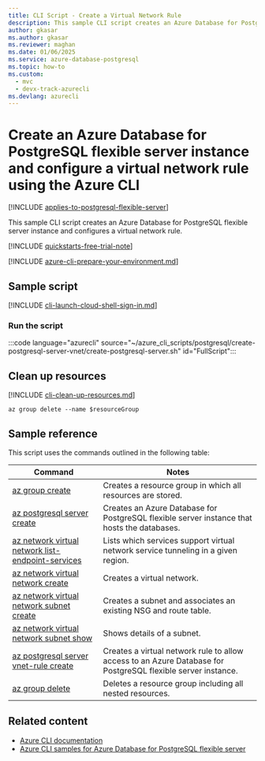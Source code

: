 ```yaml
---
title: CLI Script - Create a Virtual Network Rule
description: This sample CLI script creates an Azure Database for PostgreSQL flexible server instance with a service endpoint on a virtual network and configures a virtual network rule.
author: gkasar
ms.author: gkasar
ms.reviewer: maghan
ms.date: 01/06/2025
ms.service: azure-database-postgresql
ms.topic: how-to
ms.custom:
  - mvc
  - devx-track-azurecli
ms.devlang: azurecli
---
```


# Create an Azure Database for PostgreSQL flexible server instance and configure a virtual network rule using the Azure CLI

[!INCLUDE [applies-to-postgresql-flexible-server](../includes/applies-to-postgresql-flexible-server.md)]

This sample CLI script creates an Azure Database for PostgreSQL flexible server instance and configures a virtual network rule.

[!INCLUDE [quickstarts-free-trial-note](~/reusable-content/ce-skilling/azure/includes/quickstarts-free-trial-note.md)]

[!INCLUDE [azure-cli-prepare-your-environment.md](~/reusable-content/azure-cli/azure-cli-prepare-your-environment.md)]

## Sample script

[!INCLUDE [cli-launch-cloud-shell-sign-in.md](~/reusable-content/ce-skilling/azure/includes/cli-launch-cloud-shell-sign-in.md)]

### Run the script

:::code language="azurecli" source="~/azure_cli_scripts/postgresql/create-postgresql-server-vnet/create-postgresql-server.sh" id="FullScript":::

## Clean up resources

[!INCLUDE [cli-clean-up-resources.md](~/reusable-content/ce-skilling/azure/includes/cli-clean-up-resources.md)]

```azurecli
az group delete --name $resourceGroup
```

## Sample reference

This script uses the commands outlined in the following table:

| **Command** | **Notes** |
| --- | --- |
| [az group create](/cli/azure/group#az-group-create) | Creates a resource group in which all resources are stored. |
| [az postgresql server create](/cli/azure/postgres/server/vnet-rule#az-postgres-server-vnet-rule-create) | Creates an Azure Database for PostgreSQL flexible server instance that hosts the databases. |
| [az network virtual network list-endpoint-services](/cli/azure/network/vnet#az-network-vnet-list-endpoint-services#az-network-vnet-list-endpoint-services) | Lists which services support virtual network service tunneling in a given region. |
| [az network virtual network create](/cli/azure/network/vnet#az-network-vnet-create) | Creates a virtual network. |
| [az network virtual network subnet create](/cli/azure/network/vnet#az-network-vnet-subnet-create) | Creates a subnet and associates an existing NSG and route table. |
| [az network virtual network subnet show](/cli/azure/network/vnet#az-network-vnet-subnet-show) | Shows details of a subnet. |
| [az postgresql server vnet-rule create](/cli/azure/postgres/server/vnet-rule#az-postgres-server-vnet-rule-create) | Creates a virtual network rule to allow access to an Azure Database for PostgreSQL flexible server instance. |
| [az group delete](/cli/azure/group#az-group-delete) | Deletes a resource group including all nested resources. |

## Related content

- [Azure CLI documentation](/cli/azure)
- [Azure CLI samples for Azure Database for PostgreSQL flexible server](../sample-scripts-azure-cli.md)
